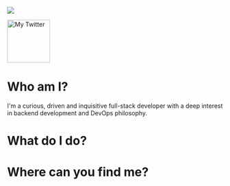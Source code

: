 ![](/home/elviraramirez/Sandbox/elvirarp92/img/profile-banner.png)

<img src="https://unpkg.com/simple-icons@v3/icons/twitter.svg" alt="My Twitter" width="100" height="100">

# Who am I?

I'm a curious, driven and inquisitive full-stack developer with a deep interest in backend development and DevOps philosophy. 

# What do I do?

# Where can you find me?
